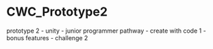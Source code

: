 # CWC_Prototype2
 prototype 2 - unity - junior programmer pathway - create with code 1 - bonus features - challenge 2
